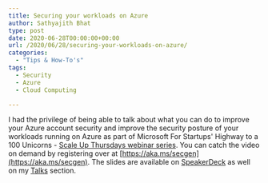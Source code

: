 ```yaml
---
title: Securing your workloads on Azure
author: Sathyajith Bhat
type: post
date: 2020-06-28T00:00:00+00:00
url: /2020/06/28/securing-your-workloads-on-azure/
categories:
  - "Tips & How-To's"
tags:
  - Security 
  - Azure
  - Cloud Computing

---
```


I had the privilege of being able to talk about what you can do to improve your Azure account security and improve the security posture of your workloads running on Azure as part of Microsoft For Startups' Highway to a 100 Unicorns - [Scale Up Thursdays webinar series](https://microsoftcloudpartner.eventbuilder.com/h2huthu). You can catch the video on demand by registering over at [https://aka.ms/secgen](https://aka.ms/secgen). The slides are available on [SpeakerDeck](https://speakerdeck.com/sathyabhat/securing-workloads-on-azure) as well on my [Talks](/talks) section. 

